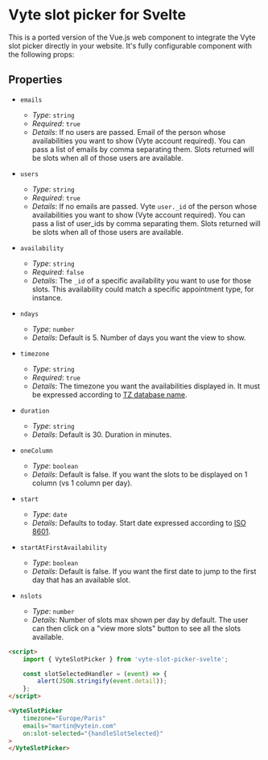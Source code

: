# Vyte slot picker for Svelte

This is a ported version of the Vue.js web component to integrate the Vyte slot picker directly in your website. It's fully configurable component with the following props:

## Properties

-   `emails`

    -   _Type_: `string`
    -   _Required_: `true`
    -   _Details_: If no users are passed. Email of the person whose availabilities you want to show (Vyte account required). You can pass a list of emails by comma separating them. Slots returned will be slots when all of those users are available.

-   `users`

    -   _Type_: `string`
    -   _Required_: `true`
    -   _Details_: If no emails are passed. Vyte `user._id` of the person whose availabilities you want to show (Vyte account required). You can pass a list of user_ids by comma separating them. Slots returned will be slots when all of those users are available.

-   `availability`

    -   _Type_: `string`
    -   _Required_: `false`
    -   _Details_: The `_id` of a specific availability you want to use for those slots. This availability could match a specific appointment type, for instance.

-   `ndays`

    -   _Type_: `number`
    -   _Details_: Default is 5. Number of days you want the view to show.

-   `timezone`

    -   _Type_: `string`
    -   _Required_: `true`
    -   _Details_: The timezone you want the availabilities displayed in. It must be expressed according to [TZ database name](https://en.wikipedia.org/wiki/List_of_tz_database_time_zones).

-   `duration`
    -   _Type_: `string`
    -   _Details_: Default is 30. Duration in minutes.

<!--
- `lang`
  - _Type_: `string`
  - _Details_: Default is English. Language and locale of the component. It is expressed according to [ISO 639-1](https://fr.wikipedia.org/wiki/Liste_des_codes_ISO_639-1) and the available languages are: `fr`, `en`, `es`, `it`, `pt`, `de`, `sv`, `nl`.
-->

-   `oneColumn`

    -   _Type_: `boolean`
    -   _Details_: Default is false. If you want the slots to be displayed on 1 column (vs 1 column per day).

-   `start`

    -   _Type_: `date`
    -   _Details_: Defaults to today. Start date expressed according to [ISO 8601](https://fr.wikipedia.org/wiki/ISO_8601).

-   `startAtFirstAvailability`

    -   _Type_: `boolean`
    -   _Details_: Default is false. If you want the first date to jump to the first day that has an available slot.

-   `nslots`
    -   _Type_: `number`
    -   _Details_: Number of slots max shown per day by default. The user can then click on a "view more slots" button to see all the slots available.

```html
<script>
    import { VyteSlotPicker } from 'vyte-slot-picker-svelte';

    const slotSelectedHandler = (event) => {
        alert(JSON.stringify(event.detail));
    };
</script>

<VyteSlotPicker
    timezone="Europe/Paris"
    emails="martin@vytein.com"
    on:slot-selected="{handleSlotSelected}"
>
</VyteSlotPicker>
```

